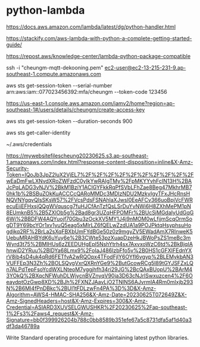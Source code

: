 # python-lambda


https://docs.aws.amazon.com/lambda/latest/dg/python-handler.html

https://stackify.com/aws-lambda-with-python-a-complete-getting-started-guide/


https://repost.aws/knowledge-center/lambda-python-package-compatible


ssh -i "cheungm-mqtt-dekooning.pem" ec2-user@ec2-13-215-231-9.ap-southeast-1.compute.amazonaws.com


aws sts get-session-token --serial-number arn:aws:iam::077023456392:mfa/cheungm --token-code 123456

https://us-east-1.console.aws.amazon.com/iamv2/home?region=ap-southeast-1#/users/details/cheungm/create-access-key

aws sts get-session-token --duration-seconds 900

aws sts get-caller-identity

~/.aws/credentials


https://mywebsitefilescheung20230625.s3.ap-southeast-1.amazonaws.com/index.html?response-content-disposition=inline&X-Amz-Security-Token=IQoJb3JpZ2luX2VjEL7%2F%2F%2F%2F%2F%2F%2F%2F%2F%2FwEaDmFwLXNvdXRoZWFzdC0yIkYwRAIgTMy%2FpMKYYvhFcIN13H%2BAJcPqLADG3vNJV%2BkM1BziY1ACIGYFkkRqPfSVbLFhZae8Beg47MkhrMB70hk1b%2BSBuZOkKuACCCcQARoMMDc3MDIzNDU2MzkyIgyTFxJHcRnsHNQVNYgqvQIsSKsW57%2FVcsPdsFSNAhlaXJwsI0EeAFCv366uoBpjVcFWRecuEiiEFHxsjQQgWVquscg7fuHJCfAnTzfQsLSrDuYvNWi6H8ZXhMePM1pN8EUmknB5%2B5ZXlOb5g%2Bad8gr3UZqHFPOMFr%2BUcSjMGdaIyUdGqG6Wj%2BBDFW4AQYuojf70Gbu3zOckXV5MY1J4j9nMOM0wLfjjmScqOrmSogDT9Y69bcYOr1xv1yuQ5eag5xMIrLZ6fQELwZzdUA1a9POJPktqHsyphsuHogdjkq2RF%2BrLa2sXqFBXbUmFYdBGe50z0z9mgyZV5EWadAmX7RInweK5UebuMRAHBYdK6uYuy6e%2B3CWte53pzXuapDzeHkJBWoPsZS1meBc3mWyrd3t75%2BMlHUs6zZEEDUHgEpl5NshYtrh4sx7AxvxoWzC6td%2BkBjqIAhnwiD2YRuu%2BlDYa68Lmx9%2FoIaJ486IzbFfo5v%2B0HS1cGFXIFEdnYXrV8ib4sD4uk4qRd6FETfvA2wRQOpx4TFodFjlY6OYfI6vgyp%2BLEMykbAN3VUFFEp3N3Zh%2BOLSQygVxrQXRnYGe9%2ButGcowRCg5I89tGYJSFZxLQn7ALPdTepFsoYcdWXLNteoM7yggjhfh34ri29JG%2BcQAxBUopU%2BArM43YOkQ%2BXqcNFWuhDLWjycnBVZnyqV90ja3D63cNJrlSwxuzcen4%2F6OeaydptOzGwp8XD%2BJh%2FXNZJAavLjO2TNINS6AJvrmIA4Rm0mIxjb293N%2B6MI4fPnDBkc%2BUI1tFDLzwFn4PA%3D%3D&X-Amz-Algorithm=AWS4-HMAC-SHA256&X-Amz-Date=20230625T072649Z&X-Amz-SignedHeaders=host&X-Amz-Expires=300&X-Amz-Credential=ASIARD3XUVSELGWUSHKR%2F20230625%2Fap-southeast-1%2Fs3%2Faws4_request&X-Amz-Signature=bb0f399926204b788c0bb8589b351efe67a5c8731dfa5af1d40a3df3da46789a


Write Standard operating procedure for maintaining latest python libraries.
